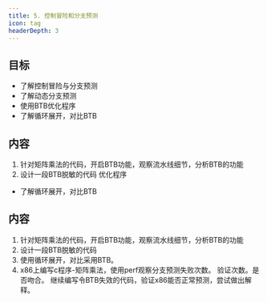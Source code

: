 ```yaml
---
title: 5. 控制冒险和分支预测
icon: tag
headerDepth: 3
---
```


## 目标
- 了解控制冒险与分支预测
- 了解动态分支预测
- 使用BTB优化程序
- 了解循环展开，对比BTB

## 内容
1. 针对矩阵乘法的代码，开启BTB功能，观察流水线细节，分析BTB的功能
2. 设计一段BTB脱敏的代码
优化程序
- 了解循环展开，对比BTB

## 内容
1. 针对矩阵乘法的代码，开启BTB功能，观察流水线细节，分析BTB的功能
2. 设计一段BTB脱敏的代码
3. 使用循环展开，对比采用BTB。
4. x86上编写c程序-矩阵乘法，使用perf观察分支预测失败次数。
验证次数。是否吻合。
继续编写令BTB失效的代码，验证x86能否正常预测，尝试做出解释。
